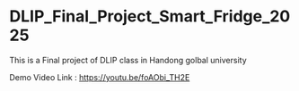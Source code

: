 # DLIP_Final_Project_Smart_Fridge_2025
This is a Final project of DLIP class in Handong golbal university

Demo Video Link : https://youtu.be/foAObi_TH2E
